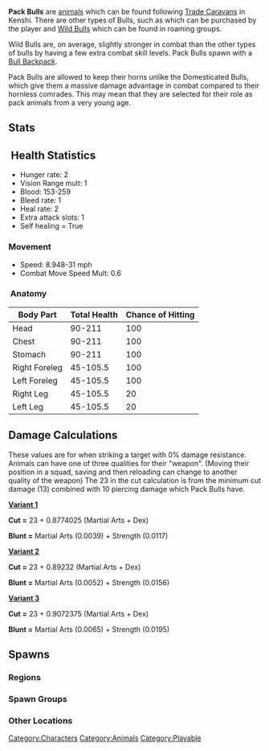 **Pack Bulls** are [animals](Fauna.md "wikilink") which can be found
following [Trade Caravans](Trade_Caravan "wikilink") in Kenshi. There
are other types of Bulls, such as [](Domesticated_Bull.md) which can be purchased by the
player and [Wild Bulls](Wild_Bull.md "wikilink") which can be found in
roaming groups.

Wild Bulls are, on average, slightly stronger in combat than the other
types of bulls by having a few extra combat skill levels. Pack Bulls
spawn with a [Bull Backpack](Bull_Backpack.md "wikilink").

Pack Bulls are allowed to keep their horns unlike the Domesticated
Bulls, which give them a massive damage advantage in combat compared to
their hornless comrades. This may mean that they are selected for their
role as pack animals from a very young age.

## Stats

##  Health Statistics

- Hunger rate: 2
- Vision Range mult: 1
- Blood: 153-259
- Bleed rate: 1
- Heal rate: 2
- Extra attack slots: 1
- Self healing = True

### Movement

- Speed: 8.948-31 mph
- Combat Move Speed Mult: 0.6

###  Anatomy

| Body Part     | Total Health | Chance of Hitting |
|---------------|--------------|-------------------|
| Head          | 90-211       | 100               |
| Chest         | 90-211       | 100               |
| Stomach       | 90-211       | 100               |
| Right Foreleg | 45-105.5     | 100               |
| Left Foreleg  | 45-105.5     | 100               |
| Right Leg     | 45-105.5     | 20                |
| Left Leg      | 45-105.5     | 20                |

## Damage Calculations

These values are for when striking a target with 0% damage resistance.
Animals can have one of three qualities for their "weapon". (Moving
their position in a squad, saving and then reloading can change to
another quality of the weapon) The 23 in the cut calculation is from the
minimum cut damage (13) combined with 10 piercing damage which Pack
Bulls have.

**<u>Variant 1</u>**

**Cut =** 23 + 0.8774025 (Martial Arts + Dex)

**Blunt =** Martial Arts (0.0039) + Strength (0.0117)

**<u>Variant 2</u>**

**Cut =** 23 + 0.89232 (Martial Arts + Dex)

**Blunt =** Martial Arts (0.0052) + Strength (0.0156)

**<u>Variant 3</u>**

**Cut =** 23 + 0.9072375 (Martial Arts + Dex)

**Blunt =** Martial Arts (0.0065) + Strength (0.0195)

## Spawns

### Regions

### Spawn Groups

### Other Locations

[Category:Characters](Category:Characters "wikilink")
[Category:Animals](Category:Animals "wikilink")
[Category:Playable](Category:Playable "wikilink")